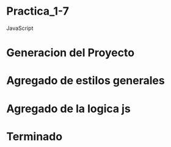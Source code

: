 # Practica_1-7
JavaScript

# Generacion del Proyecto

# Agregado de estilos generales

# Agregado de la logica js

# Terminado